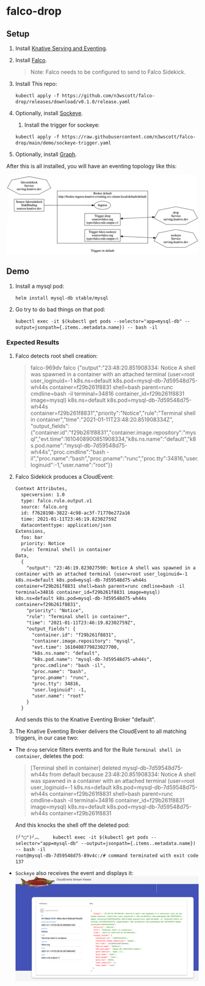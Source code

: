 # falco-drop

## Setup

1. Install [Knative Serving and Eventing](https://knative.dev).
1. Install [Falco](https://falco.org/).
    > Note: Falco needs to be configured to send to Falco Sidekick.
1. Install This repo:
     ```
    kubectl apply -f https://github.com/n3wscott/falco-drop/releases/download/v0.1.0/release.yaml
    ```
1. Optionally, install [Sockeye](https://github.com/n3wscott/sockeye).
    1. Install the trigger for sockeye:
    ```
    kubectl apply -f https://raw.githubusercontent.com/n3wscott/falco-drop/main/demo/sockeye-trigger.yaml
    ```
    
1. Optionally, install [Graph](https://github.com/n3wscott/graph).

After this is all installed, you will have an eventing topology like this:

![Eventing Topology](./img/graph.png)

## Demo

1. Install a mysql pod:
    ```
    helm install mysql-db stable/mysql
    ```

1. Go try to do bad things on that pod:
   ```
   kubectl exec -it $(kubectl get pods --selector="app=mysql-db" --output=jsonpath={.items..metadata.name}) -- bash -il
   ```

### Expected Results

1. Falco detects root shell creation:

    > falco-969dv falco {"output":"23:48:20.851908334: Notice A shell was spawned in a container with an attached terminal (user=root user_loginuid=-1 k8s.ns=default k8s.pod=mysql-db-7d59548d75-wh44s container=f29b261f8831 shell=bash parent=runc cmdline=bash -il terminal=34816 container_id=f29b261f8831 image=mysql) k8s.ns=default k8s.pod=mysql-db-7d59548d75-wh44s container=f29b261f8831","priority":"Notice","rule":"Terminal shell in container","time":"2021-01-11T23:48:20.851908334Z", "output_fields": {"container.id":"f29b261f8831","container.image.repository":"mysql","evt.time":1610408900851908334,"k8s.ns.name":"default","k8s.pod.name":"mysql-db-7d59548d75-wh44s","proc.cmdline":"bash -il","proc.name":"bash","proc.pname":"runc","proc.tty":34816,"user.loginuid":-1,"user.name":"root"}}

1. Falco Sidekick produces a CloudEvent:

    ```
    Context Attributes,
      specversion: 1.0
      type: falco.rule.output.v1
      source: falco.org
      id: f7628198-3822-4c98-ac3f-71770e272a16
      time: 2021-01-11T23:46:19.82302759Z
      datacontenttype: application/json
    Extensions,
      foo: bar
      priority: Notice
      rule: Terminal shell in container
    Data,
      {
        "output": "23:46:19.823027590: Notice A shell was spawned in a container with an attached terminal (user=root user_loginuid=-1 k8s.ns=default k8s.pod=mysql-db-7d59548d75-wh44s container=f29b261f8831 shell=bash parent=runc cmdline=bash -il terminal=34816 container_id=f29b261f8831 image=mysql) k8s.ns=default k8s.pod=mysql-db-7d59548d75-wh44s container=f29b261f8831",
        "priority": "Notice",
        "rule": "Terminal shell in container",
        "time": "2021-01-11T23:46:19.82302759Z",
        "output_fields": {
          "container.id": "f29b261f8831",
          "container.image.repository": "mysql",
          "evt.time": 1610408779823027700,
          "k8s.ns.name": "default",
          "k8s.pod.name": "mysql-db-7d59548d75-wh44s",
          "proc.cmdline": "bash -il",
          "proc.name": "bash",
          "proc.pname": "runc",
          "proc.tty": 34816,
          "user.loginuid": -1,
          "user.name": "root"
        }
      }
    ```
   
   And sends this to the Knative Eventing Broker "default".

1. The Knative Eventing Broker delivers the CloudEvent to all matching triggers, in our case two:

- The `drop` service filters events and for the Rule `Terminal shell in container`, deletes the pod:
  > [Terminal shell in container] deleted mysql-db-7d59548d75-wh44s from default because 23:48:20.851908334: Notice A shell was spawned in a container with an attached terminal (user=root user_loginuid=-1 k8s.ns=default k8s.pod=mysql-db-7d59548d75-wh44s container=f29b261f8831 shell=bash parent=runc cmdline=bash -il terminal=34816 container_id=f29b261f8831 image=mysql) k8s.ns=default k8s.pod=mysql-db-7d59548d75-wh44s container=f29b261f8831
     
  And this knocks the shell off the deleted pod:
     
  ```
  (╯°□°)╯︵     kubectl exec -it $(kubectl get pods --selector="app=mysql-db" --output=jsonpath={.items..metadata.name}) -- bash -il
  root@mysql-db-7d59548d75-89v4c:/# command terminated with exit code 137
  ```
- `Sockeye` also receives the event and displays it:
  ![Sockeye showing the CloudEvent](./img/sockeye.png)
